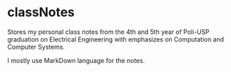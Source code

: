 # classNotes
Stores my personal class notes from the 4th and 5th year of Poli-USP graduation on Electrical Engineering with emphasizes on Computation and Computer Systems. 

I mostly use MarkDown language for the notes.
